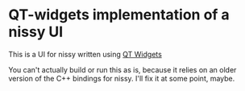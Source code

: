 # QT-widgets implementation of a nissy UI

This is a UI for nissy written using
[QT Widgets](https://doc.qt.io/qt-6/qtwidgets-index.html)

You can't actually build or run this as is, because it relies on
an older version of the C++ bindings for nissy. I'll fix it
at some point, maybe.
